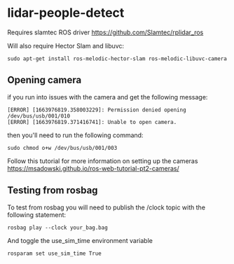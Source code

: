 # lidar-people-detect

Requires slamtec ROS driver https://github.com/Slamtec/rplidar_ros


Will also require Hector Slam and libuvc:

```sudo apt-get install ros-melodic-hector-slam ros-melodic-libuvc-camera```


## Opening camera

if you run into issues with the camera and get the following message: 
```
[ERROR] [1663976819.358003229]: Permission denied opening /dev/bus/usb/001/010
[ERROR] [1663976819.371416741]: Unable to open camera.
```
then you'll need to run the following command:
```
sudo chmod o+w /dev/bus/usb/001/003
```

Follow this tutorial for more information on setting up the cameras https://msadowski.github.io/ros-web-tutorial-pt2-cameras/

## Testing from rosbag
To test from rosbag you will need to publish the /clock topic with the following statement: 
```
rosbag play --clock your_bag.bag
```
And toggle the use_sim_time environment variable 
```
rosparam set use_sim_time True
```